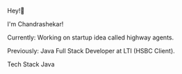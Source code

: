 Hey!👋

I'm Chandrashekar!
 
Currently: Working on startup idea called highway agents.

Previously: Java Full Stack Developer at LTI (HSBC Client).

Tech Stack
Java





